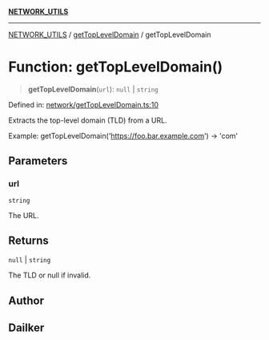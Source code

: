 [**NETWORK_UTILS**](../../README.md)

***

[NETWORK_UTILS](../../README.md) / [getTopLevelDomain](../README.md) / getTopLevelDomain

# Function: getTopLevelDomain()

> **getTopLevelDomain**(`url`): `null` \| `string`

Defined in: [network/getTopLevelDomain.ts:10](https://github.com/dailker/everyutil/blob/7c30ec40bbb398255a9be572db0a537e8bcb9c11/src/network/getTopLevelDomain.ts#L10)

Extracts the top-level domain (TLD) from a URL.

Example: getTopLevelDomain('https://foo.bar.example.com') → 'com'

## Parameters

### url

`string`

The URL.

## Returns

`null` \| `string`

The TLD or null if invalid.

## Author

## Dailker
